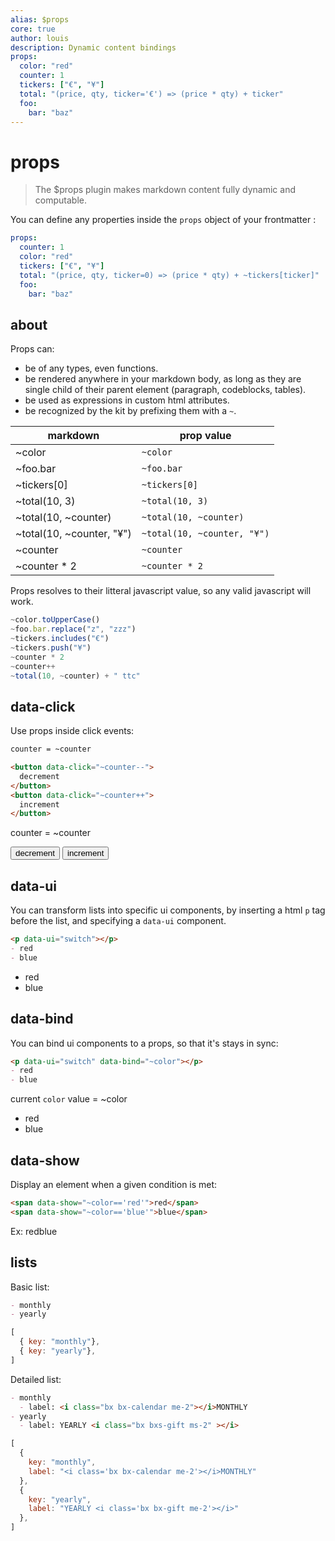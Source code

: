 ```yaml
---
alias: $props
core: true
author: louis
description: Dynamic content bindings
props:
  color: "red"
  counter: 1
  tickers: ["€", "¥"]
  total: "(price, qty, ticker='€') => (price * qty) + ticker"
  foo:
    bar: "baz"
---
```

# props

> The $props plugin makes markdown content fully dynamic and computable.



You can define any properties inside the `props` object of your frontmatter :

```yaml
props:
  counter: 1
  color: "red"
  tickers: ["€", "¥"]
  total: "(price, qty, ticker=0) => (price * qty) + ~tickers[ticker]"
  foo:
    bar: "baz"
```


## about

Props can:

- be of any types, even functions.
- be rendered anywhere in your markdown body, as long as they are single child of their parent element (paragraph, codeblocks, tables).
- be used as expressions in custom html attributes.
- be recognized by the kit by prefixing them with a `~`.

| markdown                  | prop value                | 
| ------------------------- | ------------------------- | 
| <span class="noprocess">~color</span>                  | `~color`                  |
| <span class="noprocess">~foo.bar</span>                  | `~foo.bar`                  |
| <span class="noprocess">~tickers[0]</span>                  | `~tickers[0]`                  |
| <span class="noprocess">~total(10, 3)</span>             | `~total(10, 3)`             |
| <span class="noprocess">~total(10, ~counter)</span>      | `~total(10, ~counter)`      |
| <span class="noprocess">~total(10, ~counter, "¥")</span> | `~total(10, ~counter, "¥")` |
| <span class="noprocess">~counter</span>                  | `~counter`                  |
| <span class="noprocess">~counter \* 2</span>             | `~counter * 2`              |

Props resolves to their litteral javascript value, so any valid javascript will work.

```js
~color.toUpperCase()
~foo.bar.replace("z", "zzz")
~tickers.includes("€")
~tickers.push("¥")
~counter * 2
~counter++
~total(10, ~counter) + " ttc"
```


## data-click

Use props inside click events:

```markdown
counter = ~counter

<button data-click="~counter--">
  decrement
</button>
<button data-click="~counter++">
  increment
</button>
```

counter = <span>~counter</span>

<button class="secondary outline" data-click="~counter--">
<i class="bx bx-minus-circle me-2"></i>decrement
</button>
<button class="secondary outline" data-click="~counter++">
<i class="bx bx-plus-circle me-2"></i>increment
</button>



## data-ui

You can transform lists into specific ui components, by inserting a html `p` tag before the list, and specifying a `data-ui` component.

```markdown
<p data-ui="switch"></p>
- red
- blue
```

<!-- kit --><p data-ui="switch"></p>
- red
- blue

## data-bind

You can bind ui components to a props, so that it's stays in sync:

```markdown
<p data-ui="switch" data-bind="~color"></p>
- red
- blue
```

current `color` value = <span>~color</span>

<!-- kit --><p data-ui="switch" data-bind="~color"></p>
- red
- blue


## data-show

Display an element when a given condition is met:

```markdown
<span data-show="~color=='red'">red</span>
<span data-show="~color=='blue'">blue</span>
```

Ex: <span data-show="~color=='red'">red</span><span data-show="~color=='blue'">blue</span>

## lists

Basic list:

```markdown
- monthly
- yearly
```

```js
[
  { key: "monthly"},
  { key: "yearly"},
]
```

Detailed list:

```markdown
- monthly
  - label: <i class="bx bx-calendar me-2"></i>MONTHLY
- yearly
  - label: YEARLY <i class="bx bxs-gift ms-2" ></i>
```

```js
[
  { 
    key: "monthly", 
    label: "<i class='bx bx-calendar me-2'></i>MONTHLY"
  },
  { 
    key: "yearly", 
    label: "YEARLY <i class='bx bx-gift me-2'></i>"
  },
]
```
